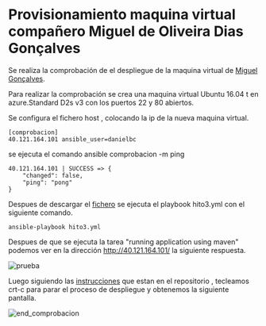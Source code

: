 # Provisionamiento maquina virtual compañero  Miguel de Oliveira Dias Gonçalves

Se realiza la comprobación de el despliegue de la maquina virtual de [Miguel Gonçalves](https://github.com/migueldgoncalves).


Para realizar la comprobación se crea una maquina virtual Ubuntu 16.04 t en azure.Standard D2s v3
con los puertos 22 y 80 abiertos.

Se configura el fichero host , colocando la ip de la nueva maquina virtual.

~~~
[comprobacion]
40.121.164.101 ansible_user=danielbc
~~~

se ejecuta el comando ansible comprobacion -m ping
~~~
40.121.164.101 | SUCCESS => {
    "changed": false, 
    "ping": "pong"
}
~~~

Despues de descargar el [fichero](https://github.com/migueldgoncalves/CCproj_1819/blob/master/provision/hito3.yml) se ejecuta
el playbook hito3.yml con el siguiente comando.

~~~
ansible-playbook hito3.yml 
~~~

Despues de que se ejecuta la tarea "running application using maven" podemos ver en la dirección http://40.121.164.101/ la 
siguiente respuesta.

![prueba](https://user-images.githubusercontent.com/24718808/49535865-7c275b80-f8c5-11e8-910b-b1729f9689f2.png)



Luego siguiendo las [instrucciones](https://github.com/migueldgoncalves/CCproj_1819/blob/master/docs/provisionamiento.md) que estan en el repositorio , 
tecleamos crt-c para parar el proceso de despliegue y obtenemos la siguiente pantalla.

![end_comprobacion](https://user-images.githubusercontent.com/24718808/49535901-9103ef00-f8c5-11e8-81ae-e3dbccd90262.png)




 





